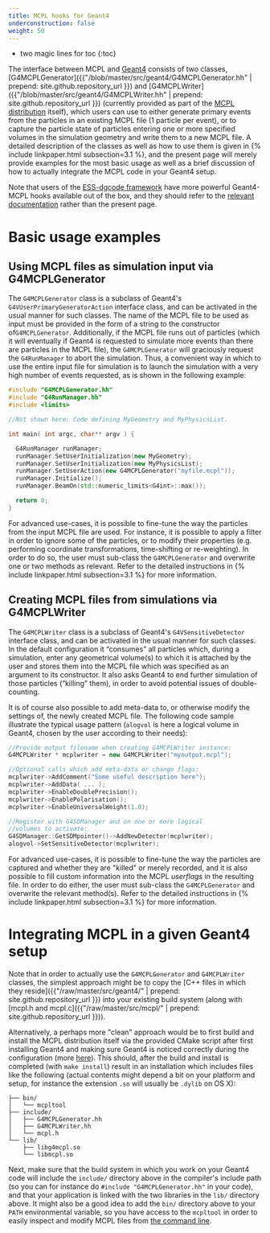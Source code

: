 ```yaml
---
title: MCPL hooks for Geant4
underconstruction: false
weight: 50
---
```


- two magic lines for toc
{:toc}

The interface between MCPL and [Geant4](http://geant4.cern.ch/) consists of two classes, [G4MCPLGenerator]({{"/blob/master/src/geant4/G4MCPLGenerator.hh" | prepend: site.github.repository_url }}) and [G4MCPLWriter]({{"/blob/master/src/geant4/G4MCPLWriter.hh" | prepend: site.github.repository_url }}) (currently provided as part of the [MCPL distribution](LOCAL:get/) itself), which users can use to either generate primary events from the particles in an existing MCPL file (1 particle per event), or to capture the particle state of particles entering one or more specified volumes in the simulation geometry and write them to a new MCPL file. A detailed description of the classes as well as how to use them is given in {% include linkpaper.html subsection=3.1 %}, and the present page will merely provide examples for the most basic usage as well as a brief discussion of how to actually integrate the MCPL code in your Geant4 setup.

Note that users of the [ESS-dgcode framework](https://confluence.esss.lu.se/x/lgDD) have more powerful Geant4-MCPL hooks available out of the box, and they should refer to the [relevant documentation](https://confluence.esss.lu.se/x/xIDcBw) rather than the present page.

# Basic usage examples

## Using MCPL files as simulation input via G4MCPLGenerator

The `G4MCPLGenerator` class is a subclass of Geant4's `G4VUserPrimaryGeneratorAction` interface class, and can be activated in the usual manner for such classes. The name of the MCPL file to be used as input must be provided in the form of a string to the constructor of`G4MCPLGenerator`. Additionally, if the MCPL file runs out of particles (which it will eventually if Geant4 is requested to simulate more events than there are particles in the MCPL file), the `G4MCPLGenerator` will graciously request the `G4RunManager` to abort the simulation. Thus, a convenient way in which to use the entire input file for simulation is to launch the simulation with a very high number of events requested, as is shown in the following example:

```c++
#include "G4MCPLGenerator.hh"
#include "G4RunManager.hh"
#include <limits>

//Not shown here: Code defining MyGeometry and MyPhysicsList.

int main( int argc, char** argv ) {

  G4RunManager runManager;
  runManager.SetUserInitialization(new MyGeometry);
  runManager.SetUserInitialization(new MyPhysicsList);
  runManager.SetUserAction(new G4MCPLGenerator("myfile.mcpl"));
  runManager.Initialize();
  runManager.BeamOn(std::numeric_limits<G4int>::max());

  return 0;
}
```

For advanced use-cases, it is possible to fine-tune the way the particles from the input MCPL file are used. For instance, it is possible to apply a filter in order to ignore some of the particles, or to modify their properties (e.g. performing coordinate transformations, time-shifting or re-weighting). In order to do so, the user must sub-class the `G4MCPLGenerator` and overwrite one or two methods as relevant. Refer to the detailed instructions in {% include linkpaper.html subsection=3.1
%} for more information.

## Creating MCPL files from simulations via G4MCPLWriter

The `G4MCPLWriter` class is a subclass of Geant4's `G4VSensitiveDetector` interface class, and can be activated in the usual manner for such classes. In the default configuration it “consumes” all particles which, during a simulation, enter any geometrical volume(s) to which it is attached by the user and stores them into the MCPL file which was specified as an argument to its constructor. It also asks Geant4 to end further simulation of those particles (“killing” them), in order to avoid potential issues of double-counting.

It is of course also possible to add meta-data to, or otherwise modify the settings of, the newly created MCPL file. The following code sample illustrate the typical usage pattern (`alogvol` is here a logical volume in Geant4, chosen by the user according to their needs):

```c++
//Provide output filename when creating G4MCPLWriter instance:
G4MCPLWriter * mcplwriter = new G4MCPLWriter("myoutput.mcpl");

//Optional calls which add meta-data or change flags:
mcplwriter->AddComment("Some useful description here");
mcplwriter->AddData( ... );
mcplwriter->EnableDoublePrecision();
mcplwriter->EnablePolarisation();
mcplwriter->EnableUniversalWeight(1.0);

//Register with G4SDManager and on one or more logical
//volumes to activate:
G4SDManager::GetSDMpointer()->AddNewDetector(mcplwriter);
alogvol->SetSensitiveDetector(mcplwriter);
```

For advanced use-cases, it is possible to fine-tune the way the particles are captured and whether they are "killed" or merely recorded, and it is also possible to fill custom information into the MCPL _userflags_ in the resulting file. In order to do either, the user must sub-class the `G4MCPLGenerator` and overwrite the relevant method(s). Refer to the detailed instructions in {% include linkpaper.html subsection=3.1
%} for more information.

# Integrating MCPL in a given Geant4 setup

Note that in order to actually use the `G4MCPLGenerator` and `G4MCPLWriter` classes, the simplest approach might be to copy the [C++ files in which they reside]({{"/raw/master/src/geant4/" | prepend: site.github.repository_url }}) into your existing build system (along with [mcpl.h and mcpl.c]({{"/raw/master/src/mcpl/" | prepend: site.github.repository_url }})).

Alternatively, a perhaps more "clean" approach would be to first build and install the MCPL distribution itself via the provided CMake script after first installing Geant4 and making sure Geant4 is noticed correctly during the configuration (more [here](LOCAL:get/)). This should, after the build and install is completed (with `make install`) result in an installation which includes files like the following (actual contents might depend a bit on your platform and setup, for instance the extension `.so` will usually be `.dylib` on OS X):

```
├── bin/
│   └── mcpltool
├── include/
│   ├── G4MCPLGenerator.hh
│   ├── G4MCPLWriter.hh
│   └── mcpl.h
└── lib/
    ├── libg4mcpl.so
    └── libmcpl.so
```

Next, make sure that the build system in which you work on your Geant4 code will include the `include/` directory above in the compiler's include path (so you can for instance do `#include "G4MCPLGenerator.hh"` in your code), and that your application is linked with the two libraries in the `lib/` directory above. It might also be a good idea to add the `bin/` directory above to your `PATH` environmental variable, so you have access to the `mcpltool` in order to easily inspect and modify MCPL files from [the command line](LOCAL:usage_cmdline/).
